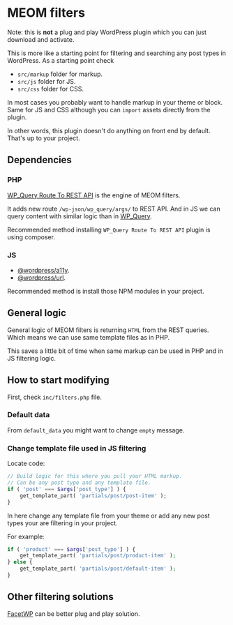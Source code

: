 # MEOM filters

Note: this is **not** a plug and play WordPress plugin which you can just download and activate.

This is more like a starting point for filtering and searching any post types in WordPress. As a starting point check

- `src/markup` folder for markup.
- `src/js` folder for JS.
- `src/css` folder for CSS.

In most cases you probably want to handle markup in your theme or block. Same for JS and CSS although you can `import` assets directly from the plugin.

In other words, this plugin doesn't do anything on front end by default. That's up to your project.

## Dependencies

### PHP

[WP_Query Route To REST API](https://github.com/aucor/wp_query-route-to-rest-api) is the engine of MEOM filters.

It adds new route `/wp-json/wp_query/args/` to REST API. And in JS we can query content with similar logic than in [WP_Query](https://developer.wordpress.org/reference/classes/wp_query/).

Recommended method installing `WP_Query Route To REST API` plugin is using composer.

### JS

- [@wordpress/a11y](https://www.npmjs.com/package/@wordpress/a11y).
- [@wordpress/url](https://www.npmjs.com/package/@wordpress/url).

Recommended method is install those NPM modules in your project.

## General logic

General logic of MEOM filters is returning `HTML` from the REST queries. Which means we can use same template files as in PHP.

This saves a little bit of time when same markup can be used in PHP and in JS filtering logic.

## How to start modifying

First, check `inc/filters.php` file. 

### Default data
From `default_data` you might want to change `empty` message.

### Change template file used in JS filtering
Locate code:
```php
// Build logic for this where you pull your HTML markup.
// Can be any post type and any template file.
if ( 'post' === $args['post_type'] ) {
    get_template_part( 'partials/post/post-item' );
}
```

In here change any template file from your theme or add any new post types your are filtering in your project.

For example:
```php
if ( 'product' === $args['post_type'] ) {
    get_template_part( 'partials/post/product-item' );
} else {
    get_template_part( 'partials/post/default-item' );
}
```

## Other filtering solutions

[FacetWP](https://facetwp.com/) can be better plug and play solution.
